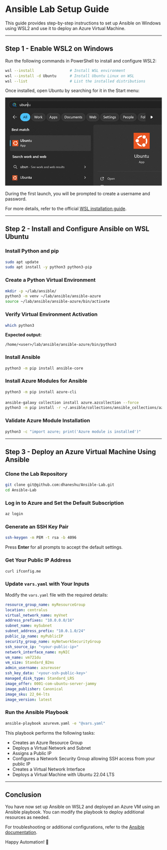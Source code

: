 # Ansible Lab Setup Guide

This guide provides step-by-step instructions to set up Ansible on Windows using WSL2 and use it to deploy an Azure Virtual Machine.

---

## Step 1 - Enable WSL2 on Windows

Run the following commands in PowerShell to install and configure WSL2:

```sh
wsl --install                # Install WSL environment
wsl --install -d Ubuntu      # Install Ubuntu Linux on WSL
wsl --list                   # List the installed distributions
```

Once installed, open Ubuntu by searching for it in the Start menu:

![Start Menu](image.png)

During the first launch, you will be prompted to create a username and password.

For more details, refer to the official [WSL installation guide](https://learn.microsoft.com/en-us/windows/wsl/install).

---

## Step 2 - Install and Configure Ansible on WSL Ubuntu

### Install Python and pip

```sh
sudo apt update
sudo apt install -y python3 python3-pip
```

### Create a Python Virtual Environment

```sh
mkdir -p ~/lab/ansible/
python3 -m venv ~/lab/ansible/ansible-azure
source ~/lab/ansible/ansible-azure/bin/activate
```

### Verify Virtual Environment Activation

```sh
which python3
```
**Expected output:**
```
/home/<user>/lab/ansible/ansible-azure/bin/python3
```

### Install Ansible

```sh
python3 -m pip install ansible-core
```

### Install Azure Modules for Ansible

```sh
python3 -m pip install azure-cli

ansible-galaxy collection install azure.azcollection --force
python3 -m pip install -r ~/.ansible/collections/ansible_collections/azure/azcollection/requirements.txt
```

### Validate Azure Module Installation

```sh
python3 -c "import azure; print('Azure module is installed')"
```

---

## Step 3 - Deploy an Azure Virtual Machine Using Ansible

### Clone the Lab Repository

```sh
git clone git@github.com:dhaneshu/Ansible-Lab.git
cd Ansible-Lab
```

### Log in to Azure and Set the Default Subscription

```sh
az login
```

### Generate an SSH Key Pair

```sh
ssh-keygen -m PEM -t rsa -b 4096
```
Press **Enter** for all prompts to accept the default settings.

### Get Your Public IP Address

```sh
curl ifconfig.me
```

### Update `vars.yaml` with Your Inputs

Modify the `vars.yaml` file with the required details:

```yaml
resource_group_name: myResourceGroup
location: centralus
virtual_network_name: myVnet
address_prefixes: "10.0.0.0/16"
subnet_name: mySubnet
subnet_address_prefix: "10.0.1.0/24"
public_ip_name: myPublicIP
security_group_name: myNetworkSecurityGroup
ssh_source_ip: "<your-public-ip>"
network_interface_name: myNIC
vm_name: vm721du
vm_size: Standard_B2ms
admin_username: azureuser
ssh_key_data: '<your-ssh-public-key>'
managed_disk_type: Standard_LRS
image_offer: 0001-com-ubuntu-server-jammy
image_publisher: Canonical
image_sku: 22_04-lts
image_version: latest
```

### Run the Ansible Playbook

```sh
ansible-playbook azurevm.yaml -e "@vars.yaml"
```

This playbook performs the following tasks:
- Creates an Azure Resource Group
- Deploys a Virtual Network and Subnet
- Assigns a Public IP
- Configures a Network Security Group allowing SSH access from your public IP
- Creates a Virtual Network Interface
- Deploys a Virtual Machine with Ubuntu 22.04 LTS

---

## Conclusion

You have now set up Ansible on WSL2 and deployed an Azure VM using an Ansible playbook. You can modify the playbook to deploy additional resources as needed.

For troubleshooting or additional configurations, refer to the [Ansible documentation](https://docs.ansible.com/ansible/latest/).

Happy Automation! 🚀

